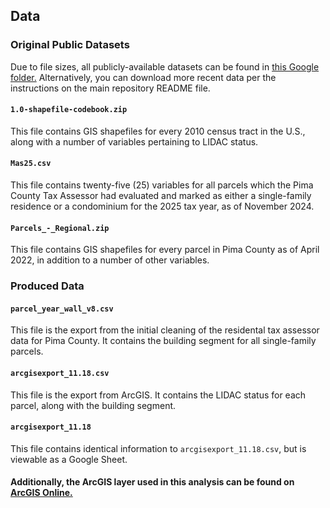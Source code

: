 ## Data

### Original Public Datasets
Due to file sizes, all publicly-available datasets can be found in [this Google folder.](https://drive.google.com/drive/folders/1bReoAVYEhUDYDKfaThQL4yO8DmL75vWn?usp=sharing) Alternatively, you can download more recent data per the instructions on the main repository README file.

#### `1.0-shapefile-codebook.zip`

This file contains GIS shapefiles for every 2010 census tract in the U.S., along with a number of variables pertaining to LIDAC status.

#### `Mas25.csv`

This file contains twenty-five (25) variables for all parcels which the Pima County Tax Assessor had evaluated and marked as either a single-family residence or a condominium for the 2025 tax year, as of November 2024. 

#### `Parcels_-_Regional.zip`

This file contains GIS shapefiles for every parcel in Pima County as of April 2022, in addition to a number of other variables.

### Produced Data

#### `parcel_year_wall_v8.csv`
This file is the export from the initial cleaning of the residental tax assessor data for Pima County. It contains the building segment for all single-family parcels.

#### `arcgisexport_11.18.csv`
This file is the export from ArcGIS. It contains the LIDAC status for each parcel, along with the building segment.

#### `arcgisexport_11.18`
This file contains identical information to `arcgisexport_11.18.csv`, but is viewable as a Google Sheet.

#### Additionally, the ArcGIS layer used in this analysis can be found on [ArcGIS Online.](https://services1.arcgis.com/Ezk9fcjSUkeadg6u/arcgis/rest/services/Tucson_Single_Family_Home_Characteristics/FeatureServer)


